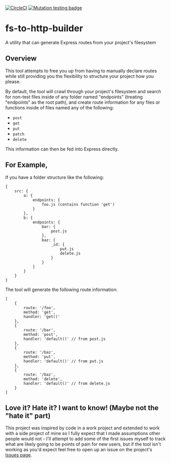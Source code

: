 [![CircleCI](https://circleci.com/gh/mdhornet90/fs-to-http-builder/tree/master.svg?style=svg)](https://circleci.com/gh/mdhornet90/fs-to-http-builder/tree/master) [![Mutation testing badge](https://badge.stryker-mutator.io/github.com/mdhornet90/fs-to-http-builder/master)](https://stryker-mutator.github.io)

# fs-to-http-builder
A utility that can generate Express routes from your project's filesystem

## Overview
This tool attempts to free you up from having to manually declare routes while still providing you the flexibility to structure your project how you please.

By default, the tool will crawl through your project's filesystem and search for non-test files inside of any folder named "endpoints" (treating "endpoints" as the root path), and create route information for any files or functions inside of files named any of the following: 
- `post`
- `get`
- `put`
- `patch`
- `delete`

This information can then be fed into Express directly.

## For Example,
If you have a folder structure like the following:
```
{
    src: {
        a: {
            endpoints: {
                foo.js (contains function 'get')
            }
        },
        b: {
            endpoints: {
                bar: {
                    post.js
                },
                baz: {
                    _id: {
                        put.js
                        delete.js
                    }
                }
            }
        }
    }
}
```

The tool will generate the following route information:
```
[
    {
        route: '/foo',
        method: 'get',
        handler: 'get()'
    },
    {
        route: '/bar',
        method: 'post',
        handler: 'default()' // from post.js
    },
    {
        route: '/baz',
        method: 'put',
        handler: 'default()' // from put.js
    },
    {
        route: '/baz',
        method: 'delete',
        handler: 'default()' // from delete.js
    }
]
```

## Love it? Hate it? I want to know! (Maybe not the "hate it" part)
This project was inspired by code in a work project and extended to work with a side project of mine so I fully expect that I made assumptions other people would not - I'll attempt to add some of the first issues myself to track what are likely going to be points of pain for new users, but if the tool isn't working as you'd expect feel free to open up an issue on the project's [Issues page](https://github.com/mdhornet90/fs-to-http-builder/issues). 
